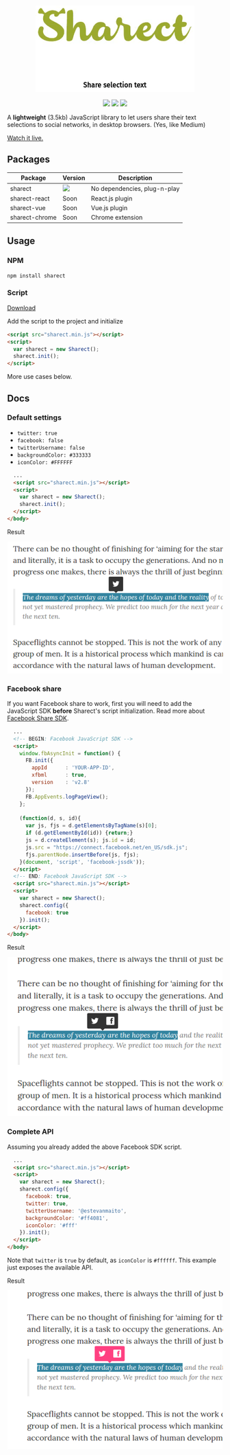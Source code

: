 <p align="center">
  <a href="https://estevanmaito.github.io/sharect"><img alt="Sharect" src="./docs/sharect.gif"></a>
</p>

<p align="center">
  <a href="https://www.npmjs.com/package/sharect"><img src="https://img.shields.io/npm/v/sharect.svg?style=flat-square"></a>
  <a href="https://github.com/estevanmaito/sharect/releases/download/v1.0.1/sharect.min.js"><img src="https://img.shields.io/github/downloads/sharect/sharect/total.svg?style=flat-square"></a>
  <a href="https://github.com/estevanmaito/sharect"><img src="https://img.shields.io/npm/l/sharect.svg?style=flat-square"></a>
</p>

A **lightweight** (3.5kb) JavaScript library to let users share their text selections to social networks, in desktop browsers. (Yes, like Medium)

[Watch it live.](https://estevanmaito.github.io/sharect)

## Packages

| Package | Version | Description |
|---------|---------|-------------|
|sharect|<a href="https://www.npmjs.com/package/sharect"><img src="https://img.shields.io/npm/v/sharect.svg?style=flat-square"></a>|No dependencies, plug-n-play|
|sharect-react|Soon|React.js plugin|
|sharect-vue|Soon|Vue.js plugin|
|sharect-chrome|Soon|Chrome extension|

## Usage

### NPM

```
npm install sharect
```

### Script

[Download](https://github.com/estevanmaito/sharect/releases/download/v1.0.1/sharect.min.js)

Add the script to the project and initialize

```html
<script src="sharect.min.js"></script>
<script>
  var sharect = new Sharect();
  sharect.init();
</script>
```

More use cases below.

## Docs

### Default settings

- ```twitter: true```
- ```facebook: false```
- ```twitterUsername: false```
- ```backgroundColor: #333333```
- ```iconColor: #FFFFFF```

```html
  ...
  <script src="sharect.min.js"></script>
  <script>
    var sharect = new Sharect();
    sharect.init();
  </script>
</body>
```

Result

![Default](./docs/default.png)

### Facebook share

If you want Facebook share to work, first you will need to add the JavaScript SDK **before** Sharect's script initialization. Read more about [Facebook Share SDK](https://developers.facebook.com/docs/javascript/quickstart#loading).

```html
  ...
  <!-- BEGIN: Facebook JavaScript SDK -->
  <script>
    window.fbAsyncInit = function() {
      FB.init({
        appId      : 'YOUR-APP-ID',
        xfbml      : true,
        version    : 'v2.8'
      });
      FB.AppEvents.logPageView();
    };

    (function(d, s, id){
      var js, fjs = d.getElementsByTagName(s)[0];
      if (d.getElementById(id)) {return;}
      js = d.createElement(s); js.id = id;
      js.src = "https://connect.facebook.net/en_US/sdk.js";
      fjs.parentNode.insertBefore(js, fjs);
    }(document, 'script', 'facebook-jssdk'));
  </script>
  <!-- END: Facebook JavaScript SDK -->
  <script src="sharect.min.js"></script>
  <script>
    var sharect = new Sharect();
    sharect.config({
      facebook: true
    }).init();
  </script>
</body>
```

Result

![Facebook](./docs/facebook.png)

### Complete API

Assuming you already added the above Facebook SDK script.

```html
  ...
  <script src="sharect.min.js"></script>
  <script>
    var sharect = new Sharect();
    sharect.config({
      facebook: true,
      twitter: true,
      twitterUsername: '@estevanmaito',
      backgroundColor: '#ff4081',
      iconColor: '#fff'
    }).init();
  </script>
</body>
```

Note that ```twitter``` is ```true``` by default, as ```iconColor``` is ```#ffffff```. This example just exposes the available API.

Result

![Complete](./docs/custom.png)
